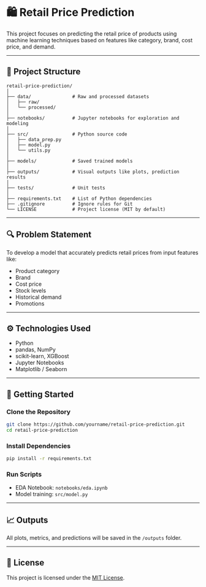 # 🛍️ Retail Price Prediction

This project focuses on predicting the retail price of products using machine learning techniques based on features like category, brand, cost price, and demand.

---

## 📂 Project Structure

```
retail-price-prediction/
│
├── data/               # Raw and processed datasets
│   ├── raw/
│   └── processed/
│
├── notebooks/          # Jupyter notebooks for exploration and modeling
│
├── src/                # Python source code
│   ├── data_prep.py
│   ├── model.py
│   └── utils.py
│
├── models/             # Saved trained models
│
├── outputs/            # Visual outputs like plots, prediction results
│
├── tests/              # Unit tests
│
├── requirements.txt    # List of Python dependencies
├── .gitignore          # Ignore rules for Git
└── LICENSE             # Project license (MIT by default)
```

---

## 🔍 Problem Statement

To develop a model that accurately predicts retail prices from input features like:

- Product category
- Brand
- Cost price
- Stock levels
- Historical demand
- Promotions

---

## ⚙️ Technologies Used

- Python
- pandas, NumPy
- scikit-learn, XGBoost
- Jupyter Notebooks
- Matplotlib / Seaborn

---

## 🚀 Getting Started

### Clone the Repository
```bash
git clone https://github.com/yourname/retail-price-prediction.git
cd retail-price-prediction
```

### Install Dependencies
```bash
pip install -r requirements.txt
```

### Run Scripts
- EDA Notebook: `notebooks/eda.ipynb`
- Model training: `src/model.py`

---

## 📈 Outputs

All plots, metrics, and predictions will be saved in the `/outputs` folder.

---

## 📄 License

This project is licensed under the [MIT License](LICENSE).
